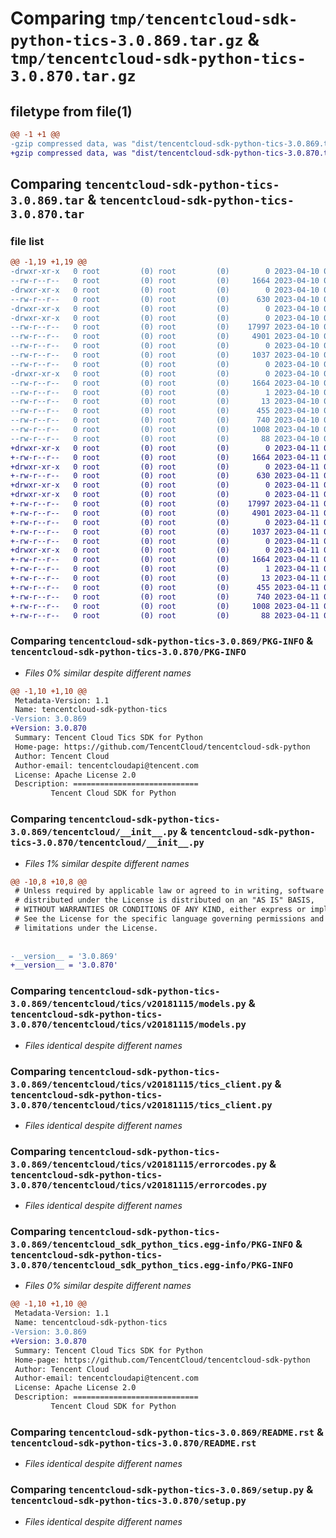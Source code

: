 # Comparing `tmp/tencentcloud-sdk-python-tics-3.0.869.tar.gz` & `tmp/tencentcloud-sdk-python-tics-3.0.870.tar.gz`

## filetype from file(1)

```diff
@@ -1 +1 @@
-gzip compressed data, was "dist/tencentcloud-sdk-python-tics-3.0.869.tar", last modified: Mon Apr 10 03:16:07 2023, max compression
+gzip compressed data, was "dist/tencentcloud-sdk-python-tics-3.0.870.tar", last modified: Tue Apr 11 03:55:54 2023, max compression
```

## Comparing `tencentcloud-sdk-python-tics-3.0.869.tar` & `tencentcloud-sdk-python-tics-3.0.870.tar`

### file list

```diff
@@ -1,19 +1,19 @@
-drwxr-xr-x   0 root         (0) root         (0)        0 2023-04-10 03:16:07.000000 tencentcloud-sdk-python-tics-3.0.869/
--rw-r--r--   0 root         (0) root         (0)     1664 2023-04-10 03:16:07.000000 tencentcloud-sdk-python-tics-3.0.869/PKG-INFO
-drwxr-xr-x   0 root         (0) root         (0)        0 2023-04-10 03:16:07.000000 tencentcloud-sdk-python-tics-3.0.869/tencentcloud/
--rw-r--r--   0 root         (0) root         (0)      630 2023-04-10 03:16:07.000000 tencentcloud-sdk-python-tics-3.0.869/tencentcloud/__init__.py
-drwxr-xr-x   0 root         (0) root         (0)        0 2023-04-10 03:16:07.000000 tencentcloud-sdk-python-tics-3.0.869/tencentcloud/tics/
-drwxr-xr-x   0 root         (0) root         (0)        0 2023-04-10 03:16:07.000000 tencentcloud-sdk-python-tics-3.0.869/tencentcloud/tics/v20181115/
--rw-r--r--   0 root         (0) root         (0)    17997 2023-04-10 03:16:07.000000 tencentcloud-sdk-python-tics-3.0.869/tencentcloud/tics/v20181115/models.py
--rw-r--r--   0 root         (0) root         (0)     4901 2023-04-10 03:16:07.000000 tencentcloud-sdk-python-tics-3.0.869/tencentcloud/tics/v20181115/tics_client.py
--rw-r--r--   0 root         (0) root         (0)        0 2023-04-10 03:16:07.000000 tencentcloud-sdk-python-tics-3.0.869/tencentcloud/tics/v20181115/__init__.py
--rw-r--r--   0 root         (0) root         (0)     1037 2023-04-10 03:16:07.000000 tencentcloud-sdk-python-tics-3.0.869/tencentcloud/tics/v20181115/errorcodes.py
--rw-r--r--   0 root         (0) root         (0)        0 2023-04-10 03:16:07.000000 tencentcloud-sdk-python-tics-3.0.869/tencentcloud/tics/__init__.py
-drwxr-xr-x   0 root         (0) root         (0)        0 2023-04-10 03:16:07.000000 tencentcloud-sdk-python-tics-3.0.869/tencentcloud_sdk_python_tics.egg-info/
--rw-r--r--   0 root         (0) root         (0)     1664 2023-04-10 03:16:07.000000 tencentcloud-sdk-python-tics-3.0.869/tencentcloud_sdk_python_tics.egg-info/PKG-INFO
--rw-r--r--   0 root         (0) root         (0)        1 2023-04-10 03:16:07.000000 tencentcloud-sdk-python-tics-3.0.869/tencentcloud_sdk_python_tics.egg-info/dependency_links.txt
--rw-r--r--   0 root         (0) root         (0)       13 2023-04-10 03:16:07.000000 tencentcloud-sdk-python-tics-3.0.869/tencentcloud_sdk_python_tics.egg-info/top_level.txt
--rw-r--r--   0 root         (0) root         (0)      455 2023-04-10 03:16:07.000000 tencentcloud-sdk-python-tics-3.0.869/tencentcloud_sdk_python_tics.egg-info/SOURCES.txt
--rw-r--r--   0 root         (0) root         (0)      740 2023-04-10 03:16:07.000000 tencentcloud-sdk-python-tics-3.0.869/README.rst
--rw-r--r--   0 root         (0) root         (0)     1008 2023-04-10 03:16:07.000000 tencentcloud-sdk-python-tics-3.0.869/setup.py
--rw-r--r--   0 root         (0) root         (0)       88 2023-04-10 03:16:07.000000 tencentcloud-sdk-python-tics-3.0.869/setup.cfg
+drwxr-xr-x   0 root         (0) root         (0)        0 2023-04-11 03:55:54.000000 tencentcloud-sdk-python-tics-3.0.870/
+-rw-r--r--   0 root         (0) root         (0)     1664 2023-04-11 03:55:54.000000 tencentcloud-sdk-python-tics-3.0.870/PKG-INFO
+drwxr-xr-x   0 root         (0) root         (0)        0 2023-04-11 03:55:54.000000 tencentcloud-sdk-python-tics-3.0.870/tencentcloud/
+-rw-r--r--   0 root         (0) root         (0)      630 2023-04-11 03:55:54.000000 tencentcloud-sdk-python-tics-3.0.870/tencentcloud/__init__.py
+drwxr-xr-x   0 root         (0) root         (0)        0 2023-04-11 03:55:54.000000 tencentcloud-sdk-python-tics-3.0.870/tencentcloud/tics/
+drwxr-xr-x   0 root         (0) root         (0)        0 2023-04-11 03:55:54.000000 tencentcloud-sdk-python-tics-3.0.870/tencentcloud/tics/v20181115/
+-rw-r--r--   0 root         (0) root         (0)    17997 2023-04-11 03:55:54.000000 tencentcloud-sdk-python-tics-3.0.870/tencentcloud/tics/v20181115/models.py
+-rw-r--r--   0 root         (0) root         (0)     4901 2023-04-11 03:55:54.000000 tencentcloud-sdk-python-tics-3.0.870/tencentcloud/tics/v20181115/tics_client.py
+-rw-r--r--   0 root         (0) root         (0)        0 2023-04-11 03:55:54.000000 tencentcloud-sdk-python-tics-3.0.870/tencentcloud/tics/v20181115/__init__.py
+-rw-r--r--   0 root         (0) root         (0)     1037 2023-04-11 03:55:54.000000 tencentcloud-sdk-python-tics-3.0.870/tencentcloud/tics/v20181115/errorcodes.py
+-rw-r--r--   0 root         (0) root         (0)        0 2023-04-11 03:55:54.000000 tencentcloud-sdk-python-tics-3.0.870/tencentcloud/tics/__init__.py
+drwxr-xr-x   0 root         (0) root         (0)        0 2023-04-11 03:55:54.000000 tencentcloud-sdk-python-tics-3.0.870/tencentcloud_sdk_python_tics.egg-info/
+-rw-r--r--   0 root         (0) root         (0)     1664 2023-04-11 03:55:54.000000 tencentcloud-sdk-python-tics-3.0.870/tencentcloud_sdk_python_tics.egg-info/PKG-INFO
+-rw-r--r--   0 root         (0) root         (0)        1 2023-04-11 03:55:54.000000 tencentcloud-sdk-python-tics-3.0.870/tencentcloud_sdk_python_tics.egg-info/dependency_links.txt
+-rw-r--r--   0 root         (0) root         (0)       13 2023-04-11 03:55:54.000000 tencentcloud-sdk-python-tics-3.0.870/tencentcloud_sdk_python_tics.egg-info/top_level.txt
+-rw-r--r--   0 root         (0) root         (0)      455 2023-04-11 03:55:54.000000 tencentcloud-sdk-python-tics-3.0.870/tencentcloud_sdk_python_tics.egg-info/SOURCES.txt
+-rw-r--r--   0 root         (0) root         (0)      740 2023-04-11 03:55:54.000000 tencentcloud-sdk-python-tics-3.0.870/README.rst
+-rw-r--r--   0 root         (0) root         (0)     1008 2023-04-11 03:55:54.000000 tencentcloud-sdk-python-tics-3.0.870/setup.py
+-rw-r--r--   0 root         (0) root         (0)       88 2023-04-11 03:55:54.000000 tencentcloud-sdk-python-tics-3.0.870/setup.cfg
```

### Comparing `tencentcloud-sdk-python-tics-3.0.869/PKG-INFO` & `tencentcloud-sdk-python-tics-3.0.870/PKG-INFO`

 * *Files 0% similar despite different names*

```diff
@@ -1,10 +1,10 @@
 Metadata-Version: 1.1
 Name: tencentcloud-sdk-python-tics
-Version: 3.0.869
+Version: 3.0.870
 Summary: Tencent Cloud Tics SDK for Python
 Home-page: https://github.com/TencentCloud/tencentcloud-sdk-python
 Author: Tencent Cloud
 Author-email: tencentcloudapi@tencent.com
 License: Apache License 2.0
 Description: ============================
         Tencent Cloud SDK for Python
```

### Comparing `tencentcloud-sdk-python-tics-3.0.869/tencentcloud/__init__.py` & `tencentcloud-sdk-python-tics-3.0.870/tencentcloud/__init__.py`

 * *Files 1% similar despite different names*

```diff
@@ -10,8 +10,8 @@
 # Unless required by applicable law or agreed to in writing, software
 # distributed under the License is distributed on an "AS IS" BASIS,
 # WITHOUT WARRANTIES OR CONDITIONS OF ANY KIND, either express or implied.
 # See the License for the specific language governing permissions and
 # limitations under the License.
 
 
-__version__ = '3.0.869'
+__version__ = '3.0.870'
```

### Comparing `tencentcloud-sdk-python-tics-3.0.869/tencentcloud/tics/v20181115/models.py` & `tencentcloud-sdk-python-tics-3.0.870/tencentcloud/tics/v20181115/models.py`

 * *Files identical despite different names*

### Comparing `tencentcloud-sdk-python-tics-3.0.869/tencentcloud/tics/v20181115/tics_client.py` & `tencentcloud-sdk-python-tics-3.0.870/tencentcloud/tics/v20181115/tics_client.py`

 * *Files identical despite different names*

### Comparing `tencentcloud-sdk-python-tics-3.0.869/tencentcloud/tics/v20181115/errorcodes.py` & `tencentcloud-sdk-python-tics-3.0.870/tencentcloud/tics/v20181115/errorcodes.py`

 * *Files identical despite different names*

### Comparing `tencentcloud-sdk-python-tics-3.0.869/tencentcloud_sdk_python_tics.egg-info/PKG-INFO` & `tencentcloud-sdk-python-tics-3.0.870/tencentcloud_sdk_python_tics.egg-info/PKG-INFO`

 * *Files 0% similar despite different names*

```diff
@@ -1,10 +1,10 @@
 Metadata-Version: 1.1
 Name: tencentcloud-sdk-python-tics
-Version: 3.0.869
+Version: 3.0.870
 Summary: Tencent Cloud Tics SDK for Python
 Home-page: https://github.com/TencentCloud/tencentcloud-sdk-python
 Author: Tencent Cloud
 Author-email: tencentcloudapi@tencent.com
 License: Apache License 2.0
 Description: ============================
         Tencent Cloud SDK for Python
```

### Comparing `tencentcloud-sdk-python-tics-3.0.869/README.rst` & `tencentcloud-sdk-python-tics-3.0.870/README.rst`

 * *Files identical despite different names*

### Comparing `tencentcloud-sdk-python-tics-3.0.869/setup.py` & `tencentcloud-sdk-python-tics-3.0.870/setup.py`

 * *Files identical despite different names*

